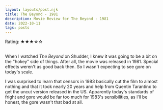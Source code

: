 ```yaml
---
layout: layouts/post.njk
title: The Beyond - 1981
description: Movie Review for The Beyond - 1981
date: 2022-10-11
tags: posts
---
```


Rating: &#9733;&#9733;&#9733;&#9734;&#9734;<br><br>

<p>When I watched <i>The Beyond</i> on Shudder, I knew it was going to be a bit on the "hokey" side of things. After all, the movie was released in 1981. Special effects weren't as good back then. So I wasn't expecting to see gore on today's scale.</p>

<p>I was surprised to learn that censors in 1983 basically cut the film to almost nothing and that it took nearly 20 years and help from Quentin Tarantino to get the uncut version released in the US. Apparently today's standards of fright and gore would be far too much for 1983's sensibilities, as I'll be honest, the gore wasn't that bad at all.</p>
